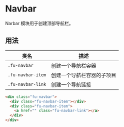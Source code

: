 # Navbar

Narbar 模块用于创建顶部导航栏。

## 用法

| 类名              | 描述                       |
|-------------------|----------------------------|
| `.fu-navbar`      | 创建一个导航栏容器         |
| `.fu-navbar-item` | 创建一个导航栏容器的子项目 |
| `.fu-navbar-link` | 创建一个导航链接           |

```html
<div class="fu-navbar">
  <div class="fu-navbar-item"></div>
  <div class="fu-navbar-item">
    <a href="" class="fu-navbar-link"></a>
  </div>
</div>
```